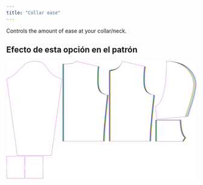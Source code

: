 ```yaml
---
title: "Collar ease"
---
```


Controls the amount of ease at your collar/neck.

## Efecto de esta opción en el patrón

![This image shows the effect of this option by superimposing several variants that have a different value for this option](huey_collarease_sample.svg "Effect of this option on the pattern")
